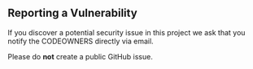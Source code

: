 ## Reporting a Vulnerability

If you discover a potential security issue in this project we ask that you notify the CODEOWNERS directly via email.

Please do **not** create a public GitHub issue.
